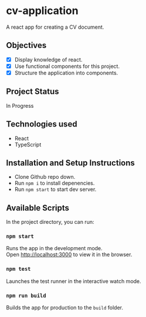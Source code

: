 # cv-application

A react app for creating a CV document.

## Objectives

- [x] Display knowledge of react.
- [x] Use functional components for this project.
- [X] Structure the application into components.

## Project Status

In Progress

## Technologies used

- React
- TypeScript

## Installation and Setup Instructions

- Clone Github repo down.
- Run `npm i` to install depenencies.
- Run `npm start` to start dev server.

## Available Scripts

In the project directory, you can run:

### `npm start`

Runs the app in the development mode.\
Open [http://localhost:3000](http://localhost:3000) to view it in the browser.

### `npm test`

Launches the test runner in the interactive watch mode.

### `npm run build`

Builds the app for production to the `build` folder.